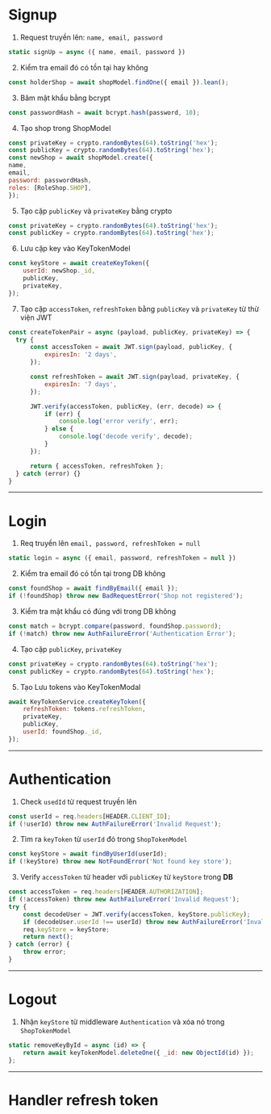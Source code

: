 # Signup

1. Request truyền lên: `name, email, password`
```js
static signUp = async ({ name, email, password })
```
2. Kiểm tra email đó có tồn tại hay không
```js
const holderShop = await shopModel.findOne({ email }).lean();
```

3. Băm mật khẩu bằng bcrypt

```js
const passwordHash = await bcrypt.hash(password, 10);
```

4. Tạo shop trong ShopModel
```js
const privateKey = crypto.randomBytes(64).toString('hex');
const publicKey = crypto.randomBytes(64).toString('hex');
const newShop = await shopModel.create({
name,
email,
password: passwordHash,
roles: [RoleShop.SHOP],
});
```
5. Tạo cặp `publicKey` và `privateKey` bằng crypto
```js
const privateKey = crypto.randomBytes(64).toString('hex');
const publicKey = crypto.randomBytes(64).toString('hex');
```
6. Lưu cặp key vào KeyTokenModel
```js
const keyStore = await createKeyToken({
    userId: newShop._id,
    publicKey,
    privateKey,
});
```
7. Tạo cặp `accessToken`, `refreshToken` bằng `publicKey` và `privateKey` từ thừ viện JWT
  ```js
  const createTokenPair = async (payload, publicKey, privateKey) => {
    try {
        const accessToken = await JWT.sign(payload, publicKey, {
            expiresIn: '2 days',
        });

        const refreshToken = await JWT.sign(payload, privateKey, {
            expiresIn: '7 days',
        });

        JWT.verify(accessToken, publicKey, (err, decode) => {
            if (err) {
                console.log('error verify', err);
            } else {
                console.log('decode verify', decode);
            }
        });

        return { accessToken, refreshToken };
    } catch (error) {}
}
```
---
# Login

1. Req truyền lên `email, password, refreshToken = null`
```js
static login = async ({ email, password, refreshToken = null })
```
2. Kiểm tra email đó có tồn tại trong DB không
```js
const foundShop = await findByEmail({ email });
if (!foundShop) throw new BadRequestError('Shop not registered');
```
3. Kiểm tra mật khẩu có đúng với trong DB không
```js
const match = bcrypt.compare(password, foundShop.password);
if (!match) throw new AuthFailureError('Authentication Error');
```
4. Tạo cặp `publicKey`, `privateKey`
```js
const privateKey = crypto.randomBytes(64).toString('hex');
const publicKey = crypto.randomBytes(64).toString('hex');
```
5. Tạo Lưu tokens vào KeyTokenModal
```js
await KeyTokenService.createKeyToken({
    refreshToken: tokens.refreshToken,
    privateKey,
    publicKey,
    userId: foundShop._id,
});
```
---
# Authentication

1. Check `usedId` từ request truyền lên
```js
const userId = req.headers[HEADER.CLIENT_ID];
if (!userId) throw new AuthFailureError('Invalid Request');
```
2. Tìm ra `keyToken` từ `userId` đó trong `ShopTokenModel`
```js
const keyStore = await findByUserId(userId);
if (!keyStore) throw new NotFoundError('Not found key store');
```
3. Verify `accessToken` từ header với `publicKey` từ `keyStore` trong **DB**
```js
const accessToken = req.headers[HEADER.AUTHORIZATION];
if (!accessToken) throw new AuthFailureError('Invalid Request');
try {
    const decodeUser = JWT.verify(accessToken, keyStore.publicKey);
    if (decodeUser.userId !== userId) throw new AuthFailureError('Invalid User Id');
    req.keyStore = keyStore;
    return next();
} catch (error) {
    throw error;
}
```
---
# Logout

1. Nhận `keyStore` từ middleware `Authentication` và xóa nó trong `ShopTokenModel`
```js
static removeKeyById = async (id) => {
    return await keyTokenModel.deleteOne({ _id: new ObjectId(id) });
};
```
---
# Handler refresh token





